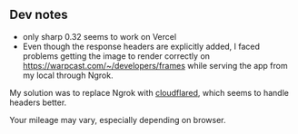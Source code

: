 


Dev notes
---
- only sharp 0.32 seems to work on Vercel
- Even though the response headers are explicitly added, I faced problems getting the image to render correctly on https://warpcast.com/~/developers/frames while serving the app from my local through Ngrok. 

My solution was to replace Ngrok with [cloudflared](https://developers.cloudflare.com/cloudflare-one/connections/connect-networks/get-started/create-local-tunnel/), which seems to handle headers better.

Your mileage may vary, especially depending on browser.